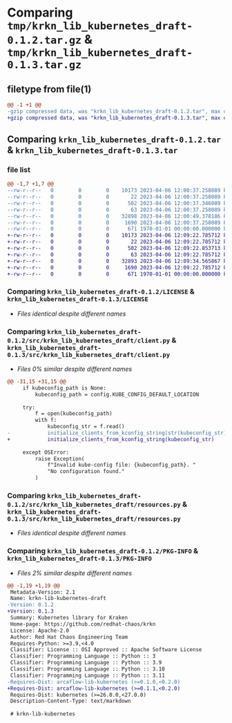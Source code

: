 # Comparing `tmp/krkn_lib_kubernetes_draft-0.1.2.tar.gz` & `tmp/krkn_lib_kubernetes_draft-0.1.3.tar.gz`

## filetype from file(1)

```diff
@@ -1 +1 @@
-gzip compressed data, was "krkn_lib_kubernetes_draft-0.1.2.tar", max compression
+gzip compressed data, was "krkn_lib_kubernetes_draft-0.1.3.tar", max compression
```

## Comparing `krkn_lib_kubernetes_draft-0.1.2.tar` & `krkn_lib_kubernetes_draft-0.1.3.tar`

### file list

```diff
@@ -1,7 +1,7 @@
--rw-r--r--   0        0        0    10173 2023-04-06 12:00:37.258089 krkn_lib_kubernetes_draft-0.1.2/LICENSE
--rw-r--r--   0        0        0       22 2023-04-06 12:00:37.258089 krkn_lib_kubernetes_draft-0.1.2/README.md
--rw-r--r--   0        0        0      502 2023-04-06 12:00:37.346089 krkn_lib_kubernetes_draft-0.1.2/pyproject.toml
--rw-r--r--   0        0        0       63 2023-04-06 12:00:37.258089 krkn_lib_kubernetes_draft-0.1.2/src/krkn_lib_kubernetes_draft/__init__.py
--rw-r--r--   0        0        0    32898 2023-04-06 12:00:49.378186 krkn_lib_kubernetes_draft-0.1.2/src/krkn_lib_kubernetes_draft/client.py
--rw-r--r--   0        0        0     1690 2023-04-06 12:00:37.258089 krkn_lib_kubernetes_draft-0.1.2/src/krkn_lib_kubernetes_draft/resources.py
--rw-r--r--   0        0        0      671 1970-01-01 00:00:00.000000 krkn_lib_kubernetes_draft-0.1.2/PKG-INFO
+-rw-r--r--   0        0        0    10173 2023-04-06 12:09:22.785712 krkn_lib_kubernetes_draft-0.1.3/LICENSE
+-rw-r--r--   0        0        0       22 2023-04-06 12:09:22.785712 krkn_lib_kubernetes_draft-0.1.3/README.md
+-rw-r--r--   0        0        0      502 2023-04-06 12:09:22.853713 krkn_lib_kubernetes_draft-0.1.3/pyproject.toml
+-rw-r--r--   0        0        0       63 2023-04-06 12:09:22.785712 krkn_lib_kubernetes_draft-0.1.3/src/krkn_lib_kubernetes_draft/__init__.py
+-rw-r--r--   0        0        0    32893 2023-04-06 12:09:34.565867 krkn_lib_kubernetes_draft-0.1.3/src/krkn_lib_kubernetes_draft/client.py
+-rw-r--r--   0        0        0     1690 2023-04-06 12:09:22.785712 krkn_lib_kubernetes_draft-0.1.3/src/krkn_lib_kubernetes_draft/resources.py
+-rw-r--r--   0        0        0      671 1970-01-01 00:00:00.000000 krkn_lib_kubernetes_draft-0.1.3/PKG-INFO
```

### Comparing `krkn_lib_kubernetes_draft-0.1.2/LICENSE` & `krkn_lib_kubernetes_draft-0.1.3/LICENSE`

 * *Files identical despite different names*

### Comparing `krkn_lib_kubernetes_draft-0.1.2/src/krkn_lib_kubernetes_draft/client.py` & `krkn_lib_kubernetes_draft-0.1.3/src/krkn_lib_kubernetes_draft/client.py`

 * *Files 0% similar despite different names*

```diff
@@ -31,15 +31,15 @@
     if kubeconfig_path is None:
         kubeconfig_path = config.KUBE_CONFIG_DEFAULT_LOCATION
 
     try:
         f = open(kubeconfig_path)
         with f:
             kubeconfig_str = f.read()
-            initialize_clients_from_kconfig_string(str(kubeconfig_str))
+            initialize_clients_from_kconfig_string(kubeconfig_str)
 
     except OSError:
         raise Exception(
             f"Invalid kube-config file: {kubeconfig_path}. "
             "No configuration found."
         )
```

### Comparing `krkn_lib_kubernetes_draft-0.1.2/src/krkn_lib_kubernetes_draft/resources.py` & `krkn_lib_kubernetes_draft-0.1.3/src/krkn_lib_kubernetes_draft/resources.py`

 * *Files identical despite different names*

### Comparing `krkn_lib_kubernetes_draft-0.1.2/PKG-INFO` & `krkn_lib_kubernetes_draft-0.1.3/PKG-INFO`

 * *Files 2% similar despite different names*

```diff
@@ -1,19 +1,19 @@
 Metadata-Version: 2.1
 Name: krkn-lib-kubernetes-draft
-Version: 0.1.2
+Version: 0.1.3
 Summary: Kubernetes library for Kraken
 Home-page: https://github.com/redhat-chaos/krkn
 License: Apache-2.0
 Author: Red Hat Chaos Engineering Team
 Requires-Python: >=3.9,<4.0
 Classifier: License :: OSI Approved :: Apache Software License
 Classifier: Programming Language :: Python :: 3
 Classifier: Programming Language :: Python :: 3.9
 Classifier: Programming Language :: Python :: 3.10
 Classifier: Programming Language :: Python :: 3.11
-Requires-Dist: arcaflow-lib-kubernetes (>=0.1.0,<0.2.0)
+Requires-Dist: arcaflow-lib-kubernetes (>=0.1.1,<0.2.0)
 Requires-Dist: kubernetes (>=26.0.0,<27.0.0)
 Description-Content-Type: text/markdown
 
 # krkn-lib-kubernetes
```

